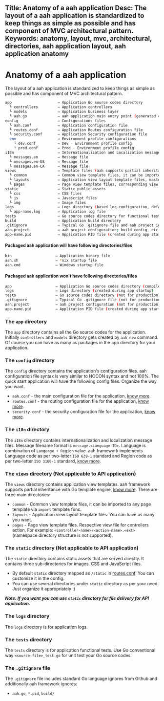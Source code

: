 Title: Anatomy of a aah application
Desc: The layout of a aah application is standardized to keep things as simple as possible and has component of MVC architectural pattern.
Keywords: anatomy, layout, mvc, architectural, directories, aah application layout, aah application anatomy
---
# Anatomy of a aah application

The layout of a aah application is standardized to keep things as simple as possible and has component of MVC architectural pattern.

```bash
app                     ⇒ Application Go source codes directory
  └ controllers         ⇒ Application controllers
  └ models              ⇒ Application business layer
  └ aah.go              ⇒ aah application main entry point (generated code)
config                  ⇒ Configurations files
  └ aah.conf            ⇒ Application configuration file
  └ routes.conf         ⇒ Application Routes configuration file
  └ security.conf       ⇒ Application Security configuration file
  env                   ⇒ Environment profile configurations
    └ dev.conf          ⇒ Dev - Environment profile config
    └ prod.conf         ⇒ Prod - Environment profile config
i18n                    ⇒ Internationalization and Localization message files
  └ messages.en         ⇒ Message file
  └ messages.en-US      ⇒ Message file
  └ messages.en-CA      ⇒ Message file
views                   ⇒ Template files (aah supports partial inheritance with Go template engine)
  └ common              ⇒ Common view template files, it can be imported to any page template
  └ layouts             ⇒ Application view layout template files, master template for page template
  └ pages               ⇒ Page view template files, corresponding view template for controllers action
static                  ⇒ Static public assets
  └ css                 ⇒ CSS files
  └ js                  ⇒ Javascript files
  └ img                 ⇒ Image files
logs                    ⇒ Logs directory (based log configuration, default is console on 'dev' profile)
  └ app-name.log        ⇒ Application log file
tests                   ⇒ Go source codes directory for functional tests, use Go conventional way for unit tests
build                   ⇒ Application build directory
.gitignore              ⇒ Typical Go .gitignore file and aah project ignore files
aah.project             ⇒ aah project configuration; build config, etc.
app-name.pid            ⇒ Application PID file (created during app startup)
```

#### Packaged aah application will have following directories/files
```bash
bin                    ⇒ Application binary file
aah.sh                 ⇒ *nix startup file
aah.cmd                ⇒ Windows startup file
```

#### Packaged aah application won't have following directories/files
```bash
app                    ⇒ Application Go source codes directory (compiled into binary file kept under `bin` directory)
logs                   ⇒ Logs directory (created during app startup)
tests                  ⇒ Go source codes directory (not for production)
.gitignore             ⇒ Typical Go .gitignore file (not for production)
aah.project            ⇒ aah project configuration (not for production)
app-name.pid           ⇒ Application PID file (created during app startup)
```

### The `app` directory

The `app` directory contains all the Go source codes for the application. Initially `controllers` and `models` directory gets created by `aah new` command. Of course you can have as many as packages in the app directory for your application.

### The `config` directory

The `config` directory contains the application's configuration files. aah configuration file syntax is very similar to HOCON syntax and not 100%. The quick start application will have the following config files. Organize the way you want.

  * `aah.conf` - the main configuration file for the application, [know more](app-config.html).
  * `routes.conf` - the routing configuration file for the application, [know more](routes-config.html).
  * `security.conf` - the security configuration file for the application, [know more](security-config.html).

### The `i18n` directory

The `i18n` directory contains internationalization and localization message files. Message filename format is  `message.<Language-ID>`. Language is combination of `Language + Region` value. aah framework implements Language code as per  two-letter `ISO 639-1` standard and Region code as per two-letter `ISO 3166-1` standard, [know more](i18n.html).

### The `views` directory (Not applicable to API application)

The `views` directory contains application view templates. aah framework supports partial inheritance with Go template engine, [know more](views.html). There are three main directories:

  * `common` - Common view template files, it can be imported to any page template via `import` template func.
  * `layouts` - Application view layout template files. You can have as many you want.
  * `pages` - Page view template files. Respective view file for controllers action. For example: `<controller-name>/<action-name>.<ext>` (namespace directory structure is not supported).

### The `static` directory (Not applicable to API application)

The `static` directory contains static assets that are served directly. It contains three sub-directories for images, CSS and JavaScript files.
  * By default `static` directory mapped as `/static` in [routes.conf](routes-config.html). You can customize it in the config.
  * You can use several directories under `static` directory as per your need. Just organize it appropriately :)

***Note: If you want you can use `static` directory for file delivery for API application.***

### The `logs` directory

The `logs` directory is for application logs.

### The `tests` directory

The `tests` directory is for application functional tests. Use Go conventional way `<source-file>_test.go` for unit test your Go source codes.

### The `.gitignore` file

The `.gitignore` file includes standard Go language ignores from Github and additionally aah framework ignores:

  * `aah.go`, `*.pid`, `build/`
